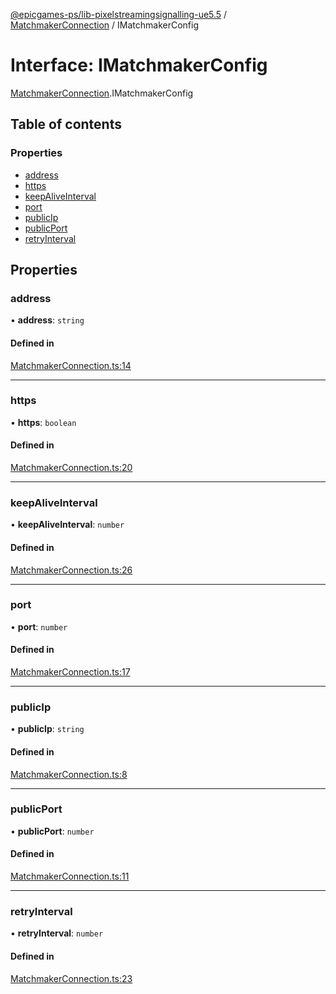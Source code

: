 [@epicgames-ps/lib-pixelstreamingsignalling-ue5.5](../README.md) / [MatchmakerConnection](../modules/MatchmakerConnection.md) / IMatchmakerConfig

# Interface: IMatchmakerConfig

[MatchmakerConnection](../modules/MatchmakerConnection.md).IMatchmakerConfig

## Table of contents

### Properties

- [address](MatchmakerConnection.IMatchmakerConfig.md#address)
- [https](MatchmakerConnection.IMatchmakerConfig.md#https)
- [keepAliveInterval](MatchmakerConnection.IMatchmakerConfig.md#keepaliveinterval)
- [port](MatchmakerConnection.IMatchmakerConfig.md#port)
- [publicIp](MatchmakerConnection.IMatchmakerConfig.md#publicip)
- [publicPort](MatchmakerConnection.IMatchmakerConfig.md#publicport)
- [retryInterval](MatchmakerConnection.IMatchmakerConfig.md#retryinterval)

## Properties

### address

• **address**: `string`

#### Defined in

[MatchmakerConnection.ts:14](https://github.com/mcottontensor/PixelStreamingInfrastructure/blob/1d8a258/Signalling/src/MatchmakerConnection.ts#L14)

___

### https

• **https**: `boolean`

#### Defined in

[MatchmakerConnection.ts:20](https://github.com/mcottontensor/PixelStreamingInfrastructure/blob/1d8a258/Signalling/src/MatchmakerConnection.ts#L20)

___

### keepAliveInterval

• **keepAliveInterval**: `number`

#### Defined in

[MatchmakerConnection.ts:26](https://github.com/mcottontensor/PixelStreamingInfrastructure/blob/1d8a258/Signalling/src/MatchmakerConnection.ts#L26)

___

### port

• **port**: `number`

#### Defined in

[MatchmakerConnection.ts:17](https://github.com/mcottontensor/PixelStreamingInfrastructure/blob/1d8a258/Signalling/src/MatchmakerConnection.ts#L17)

___

### publicIp

• **publicIp**: `string`

#### Defined in

[MatchmakerConnection.ts:8](https://github.com/mcottontensor/PixelStreamingInfrastructure/blob/1d8a258/Signalling/src/MatchmakerConnection.ts#L8)

___

### publicPort

• **publicPort**: `number`

#### Defined in

[MatchmakerConnection.ts:11](https://github.com/mcottontensor/PixelStreamingInfrastructure/blob/1d8a258/Signalling/src/MatchmakerConnection.ts#L11)

___

### retryInterval

• **retryInterval**: `number`

#### Defined in

[MatchmakerConnection.ts:23](https://github.com/mcottontensor/PixelStreamingInfrastructure/blob/1d8a258/Signalling/src/MatchmakerConnection.ts#L23)
